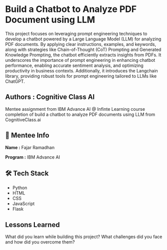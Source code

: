 # Build a Chatbot to Analyze PDF Document using LLM

This project focuses on leveraging prompt engineering techniques to develop a chatbot powered by a Large Language Model (LLM) for analyzing PDF documents. By applying clear instructions, examples, and keywords, along with strategies like Chain-of-Thought (CoT) Prompting and Generated Knowledge Prompting, the chatbot efficiently extracts insights from PDFs. It underscores the importance of prompt engineering in enhancing chatbot performance, enabling accurate sentiment analysis, and optimizing productivity in business contexts. Additionally, it introduces the Langchain library, providing robust tools for prompt engineering tailored to LLMs like ChatGPT.

## Authors : Cognitive Class AI

Mentee assignment from IBM Advance AI @ Infinte Learning course completion of build a chatbot to analyze PDF documents using LLM from CognitiveClass.ai

## 🚀 Mentee Info

**Name :** Fajar Ramadhan

**Program :** IBM Advance AI

##  🛠 Tech Stack
- Python    
- HTML
- CSS
- JavaScript
- Flask

## Lessons Learned

What did you learn while building this project? What challenges did you face and how did you overcome them?
